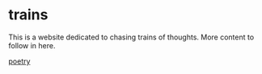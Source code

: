 # trains
This is a website dedicated to chasing trains of thoughts. More content to follow in here.  

[poetry](poems/bleeding-time.md)
